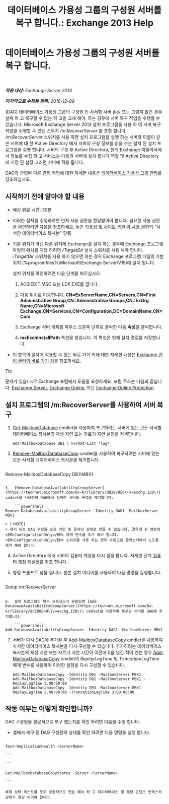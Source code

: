 ﻿---
title: '데이터베이스 가용성 그룹의 구성원 서버를 복구 합니다.: Exchange 2013 Help'
TOCTitle: 데이터베이스 가용성 그룹의 구성원 서버를 복구 합니다.
ms:assetid: eccd8f61-9706-4bb7-a62a-ec7c166f8019
ms:mtpsurl: https://technet.microsoft.com/ko-kr/library/Dd638206(v=EXCHG.150)
ms:contentKeyID: 50484440
ms.date: 05/22/2018
mtps_version: v=EXCHG.150
ms.translationtype: MT
---

# 데이터베이스 가용성 그룹의 구성원 서버를 복구 합니다.

 

_**적용 대상:** Exchange Server 2013_

_**마지막으로 수정된 항목:** 2016-12-09_

(DAG) 데이터베이스 가용성 그룹의 구성원 인 사서함 서버 손실 또는 그렇지 않은 경우 실패 하 고 복구할 수 없는 하 고을 교체 해야, 하는 경우에 서버 복구 작업을 수행할 수 있습니다. Microsoft Exchange Server 2013 설치 프로그램을 사용 하 여 서버 복구 작업을 수행할 수 있는 스위치 */m:RecoverServer* 를 포함 합니다. */m:RecoverServer* 스위치를 사용 하면 설치 프로그램을 실행 하는 서버와 이름이 같은 서버에 대 한 Active Directory 에서 서버의 구성 정보를 읽을 수는 설치 된 설치 프로그램을 실행 합니다. 서버의 구성 후 Active Directory, 원래 Exchange 파일에서에서 정보를 수집 하 고 서비스는 다음의 서버에 설치 됩니다 역할 및 Active Directory 에 저장 된 설정 그러면 서버에 적용 됩니다.

DAG와 관련된 다른 관리 작업에 대한 자세한 내용은 [데이터베이스 가용성 그룹 관리](managing-database-availability-groups-exchange-2013-help.md)를 참조하십시오.

## 시작하기 전에 알아야 할 내용

  - 예상 완료 시간: 30분

  - 이러한 절차를 수행하려면 먼저 사용 권한을 할당받아야 합니다. 필요한 사용 권한을 확인하려면 다음을 참조하세요. [높은 가용성 및 사이트 복원 력 사용 권한](high-availability-and-site-resilience-permissions-exchange-2013-help.md)의 "사서함 데이터베이스 복사본" 항목

  - 기본 위치가 아닌 다른 위치에 Exchange를 설치 하는 경우에 Exchange 프로그램 파일의 위치를 지정 하려면 */TargetDir* 설치 스위치를 사용 해야 합니다. */TargetDir* 스위치를 사용 하지 않으면 하는 경우 Exchange 프로그램 파일의 기본 위치 (%programfiles%\\Microsoft\\Exchange Server\\V15)에 설치 됩니다.
    
    설치 위치를 확인하려면 다음 단계를 따르십시오.
    
    1.  ADSIEDIT.MSC 또는 LDP.EXE를 엽니다.
    
    2.  다음 위치로 이동합니다. **CN=ExServerName,CN=Servers,CN=First Administrative Group,CN=Administrative Groups,CN=ExOrg Name,CN=Microsoft Exchange,CN=Services,CN=Configuration,DC=DomainName,CN=Com**
    
    3.  Exchange 서버 개체를 마우스 오른쪽 단추로 클릭한 다음 **속성**을 클릭합니다.
    
    4.  **msExchInstallPath** 특성을 찾습니다. 이 특성은 현재 설치 경로를 저장합니다.

  - 이 항목의 절차에 적용할 수 있는 바로 가기 키에 대한 자세한 내용은 [Exchange 관리 센터의 바로 가기 키](keyboard-shortcuts-in-the-exchange-admin-center-exchange-online-protection-help.md)을 참조하세요.


> [!TIP]
> 문제가 있습니까? Exchange 포럼에서 도움을 요청하세요. 포럼 주소는 다음과 같습니다. <A href="https://go.microsoft.com/fwlink/p/?linkid=60612">Exchange Server</A>, <A href="https://go.microsoft.com/fwlink/p/?linkid=267542">Exchange Online</A>, 또는 <A href="https://go.microsoft.com/fwlink/p/?linkid=285351">Exchange Online Protection</A>.



## 설치 프로그램의 /m:RecoverServer를 사용하여 서버 복구

1.  [Get-MailboxDatabase](https://technet.microsoft.com/ko-kr/library/bb124924\(v=exchg.150\)) cmdlet을 사용하여 복구하려는 서버에 있는 모든 사서함 데이터베이스 복사본의 재생 지연 또는 자르기 지연 설정을 검색합니다.
    
        Get-MailboxDatabase DB1 | Format-List *lag*

2.  [Remove-MailboxDatabaseCopy](https://technet.microsoft.com/ko-kr/library/dd335119\(v=exchg.150\)) cmdlet을 사용하여 복구하려는 서버에 있는 모든 사서함 데이터베이스 복사본을 제거합니다.
    
    ```powershell
Remove-MailboxDatabaseCopy DB1\MBX1
```

3.  [Remove-DatabaseAvailabilityGroupServer](https://technet.microsoft.com/ko-kr/library/dd297956\(v=exchg.150\)) cmdlet을 사용하여 DAG에서 실패한 서버의 구성을 제거합니다.
    
    ```powershell
Remove-DatabaseAvailabilityGroupServer -Identity DAG1 -MailboxServer MBX1
```
    

    > [!NOTE]
    > 제거 되는 DAG 구성원 오프 라인 및 온라인 상태로 만들 수 없습니다, 경우에 위 명령에 <EM>ConfigurationOnly</EM> 매개 변수를 추가 해야 합니다. <EM>ConfigurationOnly</EM> 스위치를 사용 하는 경우 수동으로 클러스터에서 노드를 제거 해야 합니다.



4.  Active Directory 에서 서버의 컴퓨터 계정을 다시 설정 합니다. 자세한 단계 [컴퓨터 계정 재설정](http://go.microsoft.com/fwlink/p/?linkid=167188)를 참조 합니다.

5.  명령 프롬프트 창을 엽니다. 원본 설치 미디어를 사용하여 다음 명령을 실행합니다.
    
    ```powershell
Setup /m:RecoverServer
```

6.  설치 프로그램의 복구 프로세스가 완료되면 [Add-DatabaseAvailabilityGroupServer](https://technet.microsoft.com/ko-kr/library/dd298049\(v=exchg.150\)) cmdlet을 사용하여 복구된 서버를 DAG에 추가합니다.
    
    ```powershell
Add-DatabaseAvailabilityGroupServer -Identity DAG1 -MailboxServer MBX1
```

7.  서버가 다시 DAG에 추가된 후 [Add-MailboxDatabaseCopy](https://technet.microsoft.com/ko-kr/library/dd298105\(v=exchg.150\)) cmdlet을 사용하여 사서함 데이터베이스 복사본을 다시 구성할 수 있습니다. 추가하려는 데이터베이스 복사본의 재생 지연 또는 자르기 지연 시간이 이전에 0을 넘긴 적이 있는 경우 [Add-MailboxDatabaseCopy](https://technet.microsoft.com/ko-kr/library/dd298105\(v=exchg.150\)) cmdlet의 *ReplayLagTime* 및 *TruncationLagTime* 매개 변수를 사용하여 이러한 설정을 다시 구성할 수 있습니다.
    
        Add-MailboxDatabaseCopy -Identity DB1 -MailboxServer MBX1
        Add-MailboxDatabaseCopy -Identity DB2 -MailboxServer MBX1 -ReplayLagTime 3.00:00:00
        Add-MailboxDatabaseCopy -Identity DB3 -MailboxServer MBX1 -ReplayLagTime 3.00:00:00 -TruncationLagTime 3.00:00:00

## 작동 여부는 어떻게 확인합니까?

DAG 구성원을 성공적으로 복구 했는지를 확인 하려면 다음을 수행 합니다.

  - 셸에서 복구 된 DAG 구성원의 상태를 확인 하려면 다음 명령을 실행 합니다.
    
    ```
```powershell
Test-ReplicationHealth <ServerName>
```
    ```
    
    ```
```powershell
Get-MailboxDatabaseCopyStatus -Server <ServerName>
```
    ```
    
    복제 상태 테스트를 모두 성공적으로 전달 해야 하 고 데이터베이스 및 해당 콘텐츠 인덱스의 상태가 정상 이어야 합니다.

